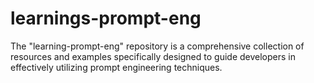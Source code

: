 # learnings-prompt-eng
The "learning-prompt-eng" repository is a comprehensive collection of resources and examples specifically designed to guide developers in effectively utilizing prompt engineering techniques.
